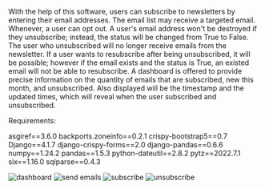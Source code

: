With the help of this software, users can subscribe to newsletters by entering their email addresses. 
The email list may receive a targeted email.
Whenever, a user can opt out. A user's email address won't be destroyed if they unsubscribe; instead, the status will be changed from True to False. 
The user who unsubscribed will no longer receive emails from the newsletter.
If a user wants to resubscribe after being unsubscribed, it will be possible; however if the email exists and the status is True, an existed email will not be able to resubscribe.
A dashboard is offered to provide precise information on the quantity of emails that are subscribed, new this month, and unsubscribed. Also displayed will be the timestamp and the updated times, which will reveal when the user subscribed and unsubscribed.

Requirements:

asgiref==3.6.0
backports.zoneinfo==0.2.1
crispy-bootstrap5==0.7
Django==4.1.7
django-crispy-forms==2.0
django-pandas==0.6.6
numpy==1.24.2
pandas==1.5.3
python-dateutil==2.8.2
pytz==2022.7.1
six==1.16.0
sqlparse==0.4.3

![dashboard](https://user-images.githubusercontent.com/50901415/220114262-6e645d30-7630-4a73-93ea-268f60028ae2.png)
![send emails](https://user-images.githubusercontent.com/50901415/220114279-3b9afb92-314f-407a-96ac-3d9b0d8bee71.png)
![subscribe](https://user-images.githubusercontent.com/50901415/220114283-2b26b4ce-1884-4536-9d3f-d7fd0cfcf965.png)
![unsubscribe](https://user-images.githubusercontent.com/50901415/220114292-caa80ab7-b5b2-4f5a-b96f-d6ecd7423c04.png)

